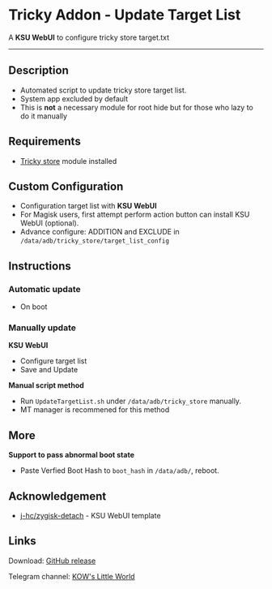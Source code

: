 # **Tricky Addon - Update Target List**
A **KSU WebUI** to configure tricky store target.txt

---
## Description
- Automated script to update tricky store target list.
- System app excluded by default
- This is **not** a necessary module for root hide but for those who lazy to do it manually

## Requirements
- [Tricky store](https://github.com/5ec1cff/TrickyStore) module installed

## Custom Configuration
- Configuration target list with **KSU WebUI**
- For Magisk users, first attempt perform action button can install KSU WebUI (optional).
- Advance configure: ADDITION and EXCLUDE in `/data/adb/tricky_store/target_list_config`

## Instructions
### Automatic update
- On boot

### Manually update
**KSU WebUI**
- Configure target list
- Save and Update

**Manual script method**
- Run `UpdateTargetList.sh` under `/data/adb/tricky_store` manually.
- MT manager is recommened for this method

## More
**Support to pass abnormal boot state**
- Paste Verfied Boot Hash to `boot_hash` in `/data/adb/`, reboot.

## Acknowledgement
- [j-hc/zygisk-detach](https://github.com/j-hc/zygisk-detach) - KSU WebUI template

## Links
Download: [GitHub release](https://github.com/KOWX712/Tricky-Addon-Update-Target-List/releases)

Telegram channel: [KOW's Little World](https://t.me/kowchannel)
